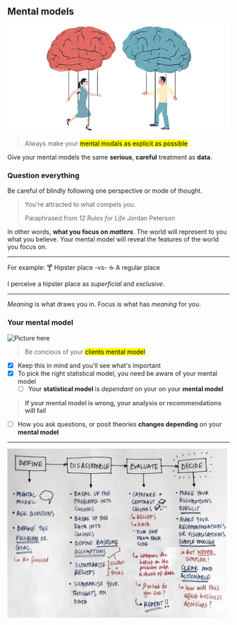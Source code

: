## Mental models

![](./img/mental-model.png)

> Always make your <mark>mental modals as explicit as possible</mark>

Give your mental models the same <b>serious</b>, <b>careful</b> treatment as <b>data</b>.

### Question everything

Be careful of blindly following one perspective or mode of thought.

> You're attracted to what compels you.
>
> <footer>Paraphrased from <cite>12 Rules for Life</cite> Jordan Peterson</footer>

In other words, <strong>what you focus on _matters_</strong>. The world will represent to you what you believe. Your mental model will reveal the features of the world you focus on.

----

For example: 🍸 Hipster place -vs- ☕ A regular place

I perceive a hipster place as <i>superficial</i> and <i>exclusive</i>.

----

<i>Meaning</i> is what draws you in. Focus is what has <i>meaning</i> for you.


### Your mental model

![Picture here](..)

> Be concious of your <mark>clients mental model</mark>

- [x] Keep this in mind and you'll see what's important
- [x] To pick the right statistical model, you need be aware of your mental model
    - [ ] Your <b>statistical model</b> is <em>dependant</em> on your</em> on your <b>mental model</b>

> <b>If your mental model is wrong, your analysis or recommendations <strong>will fail</strong></b>

- [ ] How you ask questions, or posit theories <b>changes depending</b> on your <b>mental model</b>

----

![](./img/define-disassemble-evaluate-decide.jpg)
